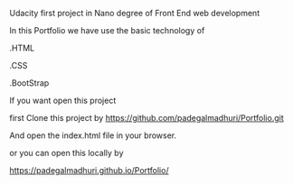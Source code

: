 Udacity first project in Nano degree of Front End web development

In this Portfolio we have use the basic technology of 

.HTML

.CSS

.BootStrap

If you want open this project

first Clone this project by https://github.com/padegalmadhuri/Portfolio.git

And open the index.html file in your browser.

or you can open this locally by 

https://padegalmadhuri.github.io/Portfolio/
